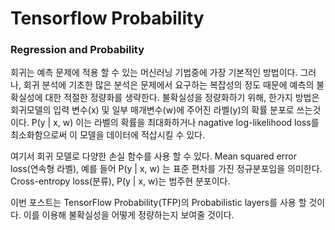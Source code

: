 # Tensorflow Probability

### Regression and Probability
  회귀는 예측 문제에 적용 할 수 있는 머신러닝 기법중에 가장 기본적인 방법이다. 그러나, 회귀 분석에 기초한 많은 분석은 문제에서 요구하는 복잡성의 정도 때문에 예측의 불확실성에 대한 적절한 정량화를 생략한다.
  불확실성을 정량화하기 위해, 한가지 방법은 회귀모델의 입력 변수(x) 및 일부 매개변수(w)에 주어진 라벨(y)의 확률 분포로 쓰는것이다. P(y | x, w)
  이는 라벨의 확률을 최대화하거나 nagative log-likelihood loss를 최소화함으로써 이 모델을 데이터에 적삽시킬 수 있다.
  
  여기서 회귀 모델로 다양한 손실 함수를 사용 할 수 있다. 
  Mean squared error loss(연속형 라벨), 예를 들어 P(y | x, w) 는 표준 편차를 가진 정규분포임을 의미한다. 
  Cross-entropy loss(분류),  P(y | x, w)는 범주현 분포이다.
  
  이번 포스트는 TensorFlow Probability(TFP)의 Probabilistic layers를 사용 할 것이다. 이를 이용해 불확실성을 어떻게 정량하는지 보여줄 것이다.
